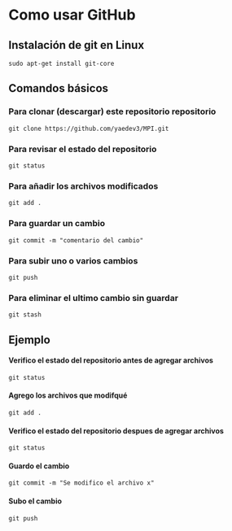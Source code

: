 # Como usar GitHub

## Instalación de git en Linux

`sudo apt-get install git-core`

## Comandos básicos

### Para clonar (descargar) este repositorio repositorio

`git clone https://github.com/yaedev3/MPI.git`  

### Para revisar el estado del repositorio

`git status`

### Para añadir los archivos modificados

`git add .`

### Para guardar un cambio

`git commit -m "comentario del cambio"`

### Para subir uno o varios cambios

`git push`

### Para eliminar el ultimo cambio sin guardar

`git stash`

## Ejemplo

#### Verifico el estado del repositorio antes de agregar archivos

`git status`

#### Agrego los archivos que modifqué

`git add .` 

#### Verifico el estado del repositorio despues de agregar archivos

`git status`

#### Guardo el cambio

`git commit -m "Se modifico el archivo x"`

#### Subo el cambio

`git push`
